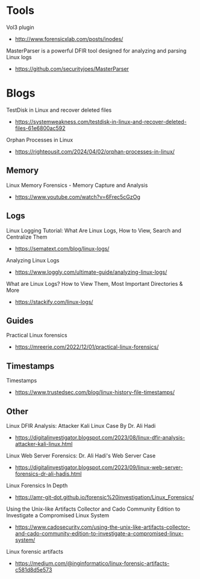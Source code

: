 # Tools

Vol3 plugin
- http://www.forensicxlab.com/posts/inodes/

MasterParser is a powerful DFIR tool designed for analyzing and parsing Linux logs
- https://github.com/securityjoes/MasterParser

# Blogs

TestDisk in Linux and recover deleted files
- https://systemweakness.com/testdisk-in-linux-and-recover-deleted-files-61e6800ac592

Orphan Processes in Linux
- https://righteousit.com/2024/04/02/orphan-processes-in-linux/

## Memory

 Linux Memory Forensics - Memory Capture and Analysis 
- https://www.youtube.com/watch?v=6Frec5cGzOg

## Logs

Linux Logging Tutorial: What Are Linux Logs, How to View, Search and Centralize Them
- https://sematext.com/blog/linux-logs/

Analyzing Linux Logs
- https://www.loggly.com/ultimate-guide/analyzing-linux-logs/

What are Linux Logs? How to View Them, Most Important Directories & More
- https://stackify.com/linux-logs/

## Guides

Practical Linux forensics
- https://mreerie.com/2022/12/01/practical-linux-forensics/

## Timestamps

Timestamps
- https://www.trustedsec.com/blog/linux-history-file-timestamps/

## Other

Linux DFIR Analysis: Attacker Kali Linux Case By Dr. Ali Hadi
- https://digitalinvestigator.blogspot.com/2023/08/linux-dfir-analysis-attacker-kali-linux.html

Linux Web Server Forensics: Dr. Ali Hadi's Web Server Case
- https://digitalinvestigator.blogspot.com/2023/09/linux-web-server-forensics-dr-ali-hadis.html

Linux Forensics In Depth
- https://amr-git-dot.github.io/forensic%20investigation/Linux_Forensics/

Using the Unix-like Artifacts Collector and Cado Community Edition to Investigate a Compromised Linux System
- https://www.cadosecurity.com/using-the-unix-like-artifacts-collector-and-cado-community-edition-to-investigate-a-compromised-linux-system/

Linux forensic artifacts
- https://medium.com/@inginformatico/linux-forensic-artifacts-c581d8d5e573
